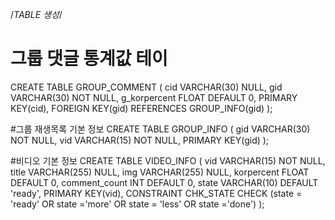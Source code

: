 /*TABLE 생성*/

# 그룹 댓글 통계값 테이
CREATE TABLE GROUP_COMMENT (
  cid VARCHAR(30) NULL,
  gid VARCHAR(30) NOT NULL,
  g_korpercent FLOAT DEFAULT 0,
  PRIMARY KEY(cid),
  FOREIGN KEY(gid) REFERENCES GROUP_INFO(gid)
);

#그룹 재생목록 기본 정보
CREATE TABLE GROUP_INFO (
  gid VARCHAR(30) NOT NULL,
  vid VARCHAR(15) NOT NULL,
  PRIMARY KEY(gid)
);

#비디오 기본 정보
CREATE TABLE VIDEO_INFO (
  vid VARCHAR(15) NOT NULL,
  title VARCHAR(255) NULL,
  img VARCHAR(255) NULL,
  korpercent FLOAT DEFAULT 0,
  comment_count INT DEFAULT 0,
  state VARCHAR(10) DEFAULT 'ready',
  PRIMARY KEY(vid),
  CONSTRAINT CHK_STATE CHECK (state = 'ready'
                              OR state ='more'
                              OR state = 'less'
                              OR state ='done')
);
